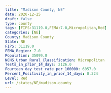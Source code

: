 ```yaml
---
title: "Madison County, NE"
date: 2020-12-25
draft: false
type: county
tags: [FIPS:31119.0,FEMA:7.0,Micropolitan,Red]
categories: [NE]
County: Madison County
State: NE
FIPS: 31119.0
FEMA_Region: 7.0
Population: 35099.0
NCHS_Urban_Rural_Classification: Micropolitan
Tests_in_prior_14_days: 2126.0
Fourteen_day_test_rate_per_100000: 6057.0
Percent_Positivity_in_prior_14_days: 0.324
Level: Red
url: /states/NE/madison-county
---
```



